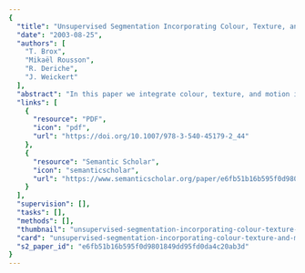 ```yaml
---
{
  "title": "Unsupervised Segmentation Incorporating Colour, Texture, and Motion",
  "date": "2003-08-25",
  "authors": [
    "T. Brox",
    "Mikaël Rousson",
    "R. Deriche",
    "J. Weickert"
  ],
  "abstract": "In this paper we integrate colour, texture, and motion into a segmentation process. The segmentation consists of two steps, which both combine the given information: a pre-segmentation step based on nonlinear diffusion for improving the quality of the features, and a variational framework for vector-valued data using a level set approach and a statistical model to describe the interior and the complement of a region. For the nonlinear diffusion we apply a novel diffusivity closely related to the total variation diffusivity, but being strictly edge enhancing. A multi-scale implementation is used in order to obtain more robust results. In several experiments we demonstrate the usefulness of integrating many kinds of information. Good results are obtained for both object segmentation and tracking of multiple objects.",
  "links": [
    {
      "resource": "PDF",
      "icon": "pdf",
      "url": "https://doi.org/10.1007/978-3-540-45179-2_44"
    },
    {
      "resource": "Semantic Scholar",
      "icon": "semanticscholar",
      "url": "https://www.semanticscholar.org/paper/e6fb51b16b595f0d9801849dd95fd0da4c20ab3d"
    }
  ],
  "supervision": [],
  "tasks": [],
  "methods": [],
  "thumbnail": "unsupervised-segmentation-incorporating-colour-texture-and-motion-thumb.jpg",
  "card": "unsupervised-segmentation-incorporating-colour-texture-and-motion-card.jpg",
  "s2_paper_id": "e6fb51b16b595f0d9801849dd95fd0da4c20ab3d"
}
---
```


